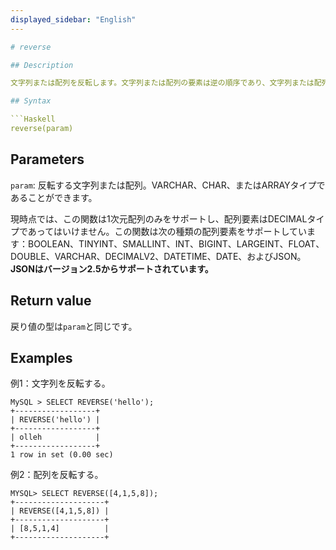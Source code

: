 ```yaml
---
displayed_sidebar: "English"
---

# reverse

## Description

文字列または配列を反転します。文字列または配列の要素は逆の順序であり、文字列または配列で返されます。

## Syntax

```Haskell
reverse(param)
```

## Parameters

`param`: 反転する文字列または配列。VARCHAR、CHAR、またはARRAYタイプであることができます。

現時点では、この関数は1次元配列のみをサポートし、配列要素はDECIMALタイプであってはいけません。この関数は次の種類の配列要素をサポートしています：BOOLEAN、TINYINT、SMALLINT、INT、BIGINT、LARGEINT、FLOAT、DOUBLE、VARCHAR、DECIMALV2、DATETIME、DATE、およびJSON。**JSONはバージョン2.5からサポートされています。**

## Return value

戻り値の型は`param`と同じです。

## Examples

例1：文字列を反転する。

```Plain Text
MySQL > SELECT REVERSE('hello');
+------------------+
| REVERSE('hello') |
+------------------+
| olleh            |
+------------------+
1 row in set (0.00 sec)
```

例2：配列を反転する。

```Plain Text
MYSQL> SELECT REVERSE([4,1,5,8]);
+--------------------+
| REVERSE([4,1,5,8]) |
+--------------------+
| [8,5,1,4]          |
+--------------------+
```